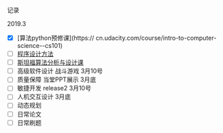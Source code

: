 记录

2019.3

* [x] [算法python预修课](https:// cn.udacity.com/course/intro-to-computer-science--cs101)  
* [ ] [程序设计方法](<https://www.udacity.com/course/design-of-computer-programs--cs212>)
* [ ] [斯坦福算法分析与设计课](<https://lagunita.stanford.edu/courses/course-v1:Engineering+Algorithms1+SelfPaced/about>)
* [ ] 高级软件设计 战斗游戏 3月10号
* [ ] 质量保障 当堂PPT展示 3月底
* [ ] 敏捷开发 release2 3月10号
* [ ] 人机交互设计 3月底
* [ ] 动态规划
* [ ] 日常论文
* [ ] 日常刷题